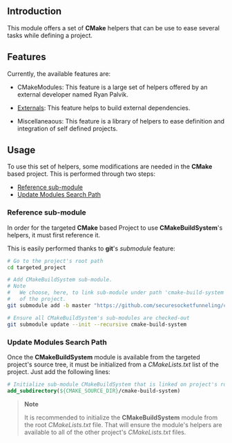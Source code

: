 ## Introduction
This module offers a set of **CMake** helpers that can be use to ease several
tasks while defining a project.

## Features
Currently, the available features are:

* CMakeModules:
This feature is a large set of helpers offered by an external developer named
Ryan Palvik.

* [Externals](external-packages/README.md):
This feature helps to build external dependencies.

* Miscellaneaous:
This feature is a library of helpers to ease definition and integration of self
defined projects.

## Usage
To use this set of helpers, some modifications are needed in the **CMake** based
project. This is performed through two steps:
* [Reference sub-module](#reference-sub-module)
* [Update Modules Search Path](#update-modules-search-path)

### Reference sub-module
In order for the targeted **CMake** based Project to use **CMakeBuildSystem**'s
helpers, it must first reference it.

This is easily performed thanks to **git**'s *submodule* feature:
```sh
# Go to the project's root path
cd targeted_project

# Add CMakeBuildSystem sub-module.
# Note
#   We choose, here, to link sub-module under path 'cmake-build-system' located in the root
#   of the project.
git submodule add -b master "https://github.com/securesocketfunneling/cmake-build-system.git" cmake-build-system

# Ensure all CMakeBuildSystem's sub-modules are checked-out
git submodule update --init --recursive cmake-build-system
```

### Update Modules Search Path
Once the **CMakeBuildSystem** module is available from the targeted project's source
tree, it must be initialized from a *CMakeLists.txt* list of the project. Just
add the following lines:
```cmake
# Initialize sub-module CMakeBuildSystem that is linked on project's root
add_subdirectory(${CMAKE_SOURCE_DIR}/cmake-build-system)
```
> **Note**
>
> It is recommended to initialize the **CMakeBuildSystem** module from the root
> *CMakeLists.txt* file. That will ensure the module's helpers are available to
> all of the other project's *CMakeLists.txt* files.
